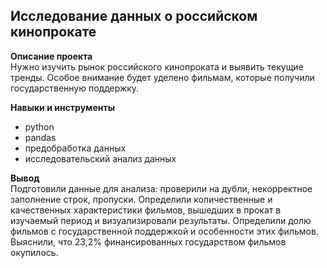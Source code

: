 ## Исследование данных о российском кинопрокате

**Описание проекта**  
Нужно изучить рынок российского кинопроката и выявить текущие тренды. Особое внимание будет уделено фильмам, которые получили государственную поддержку. 

**Навыки и инструменты**
- python
- pandas
- предобработка данных
- исследовательский анализ данных

**Вывод**  
Подготовили данные для анализа: проверили на дубли, некорректное заполнение строк, пропуски. Определили количественные и качественных характеристики фильмов, вышедших в прокат в изучаемый период и визуализировали результаты. Определили долю фильмов с государственной поддержкой и особенности этих фильмов. Выяснили, что 23,2% финансированных государством фильмов окупилось.
